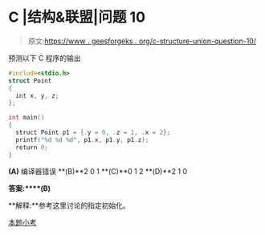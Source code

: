 # C |结构&联盟|问题 10

> 原文:[https://www . geesforgeks . org/c-structure-union-question-10/](https://www.geeksforgeeks.org/c-structure-union-question-10/)

预测以下 C 程序的输出

```cpp
#include<stdio.h>
struct Point
{
  int x, y, z;
};

int main()
{
  struct Point p1 = {.y = 0, .z = 1, .x = 2};
  printf("%d %d %d", p1.x, p1.y, p1.z);
  return 0;
}
```

**(A)** 编译器错误
**(B)**2 0 1
**(C)**0 1 2
**(D)**2 1 0

**答案:****(B)**

**解释:**参考这里讨论的指定初始化。

[本题小考](https://www.geeksforgeeks.org/c-language-2-gq/structure-union-gq/)